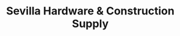 ---
title: "Sevilla Hardware & Construction Supply"
url: /muntinlupa/sevilla-hardware-and-construction-supply/
shop: trade
---